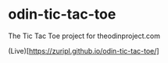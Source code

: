 # odin-tic-tac-toe
The Tic Tac Toe project for theodinproject.com

(Live)[https://zuripl.github.io/odin-tic-tac-toe/]